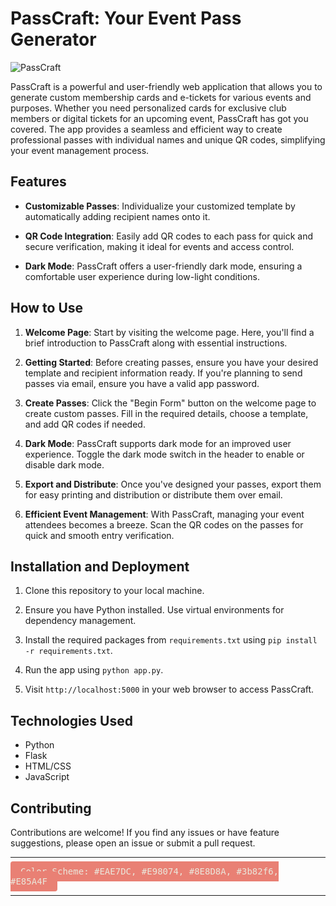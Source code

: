 # PassCraft: Your Event Pass Generator

![PassCraft](./static/logo1.png)

PassCraft is a powerful and user-friendly web application that allows you to generate custom membership cards and e-tickets for various events and purposes. Whether you need personalized cards for exclusive club members or digital tickets for an upcoming event, PassCraft has got you covered. The app provides a seamless and efficient way to create professional passes with individual names and unique QR codes, simplifying your event management process.

## Features

- **Customizable Passes**: Individualize your customized template by automatically adding recipient names onto it.

- **QR Code Integration**: Easily add QR codes to each pass for quick and secure verification, making it ideal for events and access control.

- **Dark Mode**: PassCraft offers a user-friendly dark mode, ensuring a comfortable user experience during low-light conditions.

## How to Use

1. **Welcome Page**: Start by visiting the welcome page. Here, you'll find a brief introduction to PassCraft along with essential instructions.

2. **Getting Started**: Before creating passes, ensure you have your desired template and recipient information ready. If you're planning to send passes via email, ensure you have a valid app password.

3. **Create Passes**: Click the "Begin Form" button on the welcome page to create custom passes. Fill in the required details, choose a template, and add QR codes if needed.

4. **Dark Mode**: PassCraft supports dark mode for an improved user experience. Toggle the dark mode switch in the header to enable or disable dark mode.

5. **Export and Distribute**: Once you've designed your passes, export them for easy printing and distribution or distribute them over email.

6. **Efficient Event Management**: With PassCraft, managing your event attendees becomes a breeze. Scan the QR codes on the passes for quick and smooth entry verification.

## Installation and Deployment

1. Clone this repository to your local machine.

2. Ensure you have Python installed. Use virtual environments for dependency management.

3. Install the required packages from `requirements.txt` using `pip install -r requirements.txt`.

4. Run the app using `python app.py`.

5. Visit `http://localhost:5000` in your web browser to access PassCraft.

## Technologies Used

- Python
- Flask
- HTML/CSS
- JavaScript

## Contributing

Contributions are welcome! If you find any issues or have feature suggestions, please open an issue or submit a pull request.

---

<kbd style="background-color: #E98074; color: #EAE7DC; padding: 8px 16px; border-radius: 4px; font-size: 14px;">Color Scheme: #EAE7DC, #E98074, #8E8D8A, #3b82f6, #E85A4F</kbd>

---
